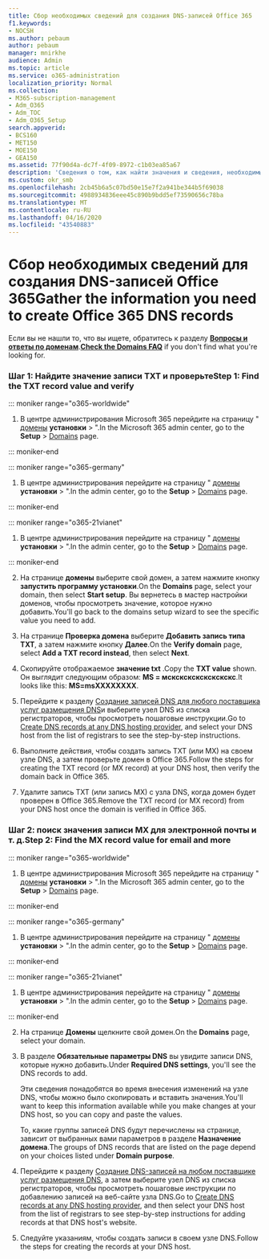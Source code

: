 ```yaml
---
title: Сбор необходимых сведений для создания DNS-записей Office 365
f1.keywords:
- NOCSH
ms.author: pebaum
author: pebaum
manager: mnirkhe
audience: Admin
ms.topic: article
ms.service: o365-administration
localization_priority: Normal
ms.collection:
- M365-subscription-management
- Adm_O365
- Adm_TOC
- Adm_O365_Setup
search.appverid:
- BCS160
- MET150
- MOE150
- GEA150
ms.assetid: 77f90d4a-dc7f-4f09-8972-c1b03ea85a67
description: 'Сведения о том, как найти значения и сведения, необходимые для создания записей DNS для Office 365. '
ms.custom: okr_smb
ms.openlocfilehash: 2cb45b6a5c07bd50e15e7f2a941be344b5f69038
ms.sourcegitcommit: 4988934836eee45c890b9bdd5ef73590656c78ba
ms.translationtype: MT
ms.contentlocale: ru-RU
ms.lasthandoff: 04/16/2020
ms.locfileid: "43540883"
---
```

# <a name="gather-the-information-you-need-to-create-office-365-dns-records"></a><span data-ttu-id="1dd4c-103">Сбор необходимых сведений для создания DNS-записей Office 365</span><span class="sxs-lookup"><span data-stu-id="1dd4c-103">Gather the information you need to create Office 365 DNS records</span></span>

 <span data-ttu-id="1dd4c-104">Если вы не нашли то, что вы ищете, обратитесь к разделу **[Вопросы и ответы по доменам](../setup/domains-faq.md)**.</span><span class="sxs-lookup"><span data-stu-id="1dd4c-104">**[Check the Domains FAQ](../setup/domains-faq.md)** if you don't find what you're looking for.</span></span> 
  
### <a name="step-1-find-the-txt-record-value-and-verify"></a><span data-ttu-id="1dd4c-105">Шаг 1: Найдите значение записи TXT и проверьте</span><span class="sxs-lookup"><span data-stu-id="1dd4c-105">Step 1: Find the TXT record value and verify</span></span>

::: moniker range="o365-worldwide"

1. <span data-ttu-id="1dd4c-106">В центре администрирования Microsoft 365 перейдите на страницу " <a href="https://go.microsoft.com/fwlink/p/?linkid=834818" target="_blank">домены</a> **установки** \> ".</span><span class="sxs-lookup"><span data-stu-id="1dd4c-106">In the Microsoft 365 admin center, go to the **Setup** \> <a href="https://go.microsoft.com/fwlink/p/?linkid=834818" target="_blank">Domains</a> page.</span></span>

::: moniker-end

::: moniker range="o365-germany"

1. <span data-ttu-id="1dd4c-107">В центре администрирования перейдите на страницу " <a href="https://go.microsoft.com/fwlink/p/?linkid=854615" target="_blank">домены</a> **установки** > ".</span><span class="sxs-lookup"><span data-stu-id="1dd4c-107">In the admin center, go to the **Setup** > <a href="https://go.microsoft.com/fwlink/p/?linkid=854615" target="_blank">Domains</a> page.</span></span>

::: moniker-end

::: moniker range="o365-21vianet"

1. <span data-ttu-id="1dd4c-108">В центре администрирования перейдите на страницу " <a href="https://go.microsoft.com/fwlink/p/?linkid=2007048" target="_blank">домены</a> **установки** > ".</span><span class="sxs-lookup"><span data-stu-id="1dd4c-108">In the admin center, go to the **Setup** > <a href="https://go.microsoft.com/fwlink/p/?linkid=2007048" target="_blank">Domains</a> page.</span></span>

::: moniker-end
    
2. <span data-ttu-id="1dd4c-109">На странице **домены** выберите свой домен, а затем нажмите кнопку **запустить программу установки**.</span><span class="sxs-lookup"><span data-stu-id="1dd4c-109">On the **Domains** page, select your domain, then select **Start setup**.</span></span> <span data-ttu-id="1dd4c-110">Вы вернетесь в мастер настройки доменов, чтобы просмотреть значение, которое нужно добавить.</span><span class="sxs-lookup"><span data-stu-id="1dd4c-110">You'll go back to the domains setup wizard to see the specific value you need to add.</span></span>
    
3. <span data-ttu-id="1dd4c-111">На странице **Проверка домена** выберите **Добавить запись типа TXT**, а затем нажмите кнопку **Далее**.</span><span class="sxs-lookup"><span data-stu-id="1dd4c-111">On the **Verify domain** page, select **Add a TXT record instead**, then select **Next**.</span></span>
    
4. <span data-ttu-id="1dd4c-112">Скопируйте отображаемое **значение txt** .</span><span class="sxs-lookup"><span data-stu-id="1dd4c-112">Copy the **TXT value** shown.</span></span> <span data-ttu-id="1dd4c-113">Он выглядит следующим образом: **MS = мскскскскскскскскс**.</span><span class="sxs-lookup"><span data-stu-id="1dd4c-113">It looks like this: **MS=msXXXXXXXX**.</span></span> 
    
5. <span data-ttu-id="1dd4c-114">Перейдите к разделу [Создание записей DNS для любого поставщика услуг размещения DNS](create-dns-records-at-any-dns-hosting-provider.md)и выберите узел DNS из списка регистраторов, чтобы просмотреть пошаговые инструкции.</span><span class="sxs-lookup"><span data-stu-id="1dd4c-114">Go to [Create DNS records at any DNS hosting provider](create-dns-records-at-any-dns-hosting-provider.md), and select your DNS host from the list of registrars to see the step-by-step instructions.</span></span>
    
6. <span data-ttu-id="1dd4c-115">Выполните действия, чтобы создать запись TXT (или MX) на своем узле DNS, а затем проверьте домен в Office 365.</span><span class="sxs-lookup"><span data-stu-id="1dd4c-115">Follow the steps for creating the TXT record (or MX record) at your DNS host, then verify the domain back in Office 365.</span></span>

7. <span data-ttu-id="1dd4c-116">Удалите запись TXT (или запись MX) с узла DNS, когда домен будет проверен в Office 365.</span><span class="sxs-lookup"><span data-stu-id="1dd4c-116">Remove the TXT record (or MX record) from your DNS host once the domain is verified in Office 365.</span></span>
    
### <a name="step-2-find-the-mx-record-value-for-email-and-more"></a><span data-ttu-id="1dd4c-117">Шаг 2: поиск значения записи MX для электронной почты и т. д.</span><span class="sxs-lookup"><span data-stu-id="1dd4c-117">Step 2: Find the MX record value for email and more</span></span>

::: moniker range="o365-worldwide"

1. <span data-ttu-id="1dd4c-118">В центре администрирования Microsoft 365 перейдите на страницу " <a href="https://go.microsoft.com/fwlink/p/?linkid=834818" target="_blank">домены</a> **установки** \> ".</span><span class="sxs-lookup"><span data-stu-id="1dd4c-118">In the Microsoft 365 admin center, go to the **Setup** \> <a href="https://go.microsoft.com/fwlink/p/?linkid=834818" target="_blank">Domains</a> page.</span></span>

::: moniker-end
    
::: moniker range="o365-germany"

1. <span data-ttu-id="1dd4c-119">В центре администрирования перейдите на страницу " <a href="https://go.microsoft.com/fwlink/p/?linkid=854615" target="_blank">домены</a> **установки** > ".</span><span class="sxs-lookup"><span data-stu-id="1dd4c-119">In the admin center, go to the **Setup** > <a href="https://go.microsoft.com/fwlink/p/?linkid=854615" target="_blank">Domains</a> page.</span></span>

::: moniker-end

::: moniker range="o365-21vianet"

1. <span data-ttu-id="1dd4c-120">В центре администрирования перейдите на страницу " <a href="https://go.microsoft.com/fwlink/p/?linkid=2007048" target="_blank">домены</a> **установки** > ".</span><span class="sxs-lookup"><span data-stu-id="1dd4c-120">In the admin center, go to the **Setup** > <a href="https://go.microsoft.com/fwlink/p/?linkid=2007048" target="_blank">Domains</a> page.</span></span>

::: moniker-end
    
2. <span data-ttu-id="1dd4c-121">На странице **Домены** щелкните свой домен.</span><span class="sxs-lookup"><span data-stu-id="1dd4c-121">On the **Domains** page, select your domain.</span></span> 
    
3. <span data-ttu-id="1dd4c-122">В разделе **Обязательные параметры DNS** вы увидите записи DNS, которые нужно добавить.</span><span class="sxs-lookup"><span data-stu-id="1dd4c-122">Under **Required DNS settings**, you'll see the DNS records to add.</span></span>
    
    <span data-ttu-id="1dd4c-123">Эти сведения понадобятся во время внесения изменений на узле DNS, чтобы можно было скопировать и вставить значения.</span><span class="sxs-lookup"><span data-stu-id="1dd4c-123">You'll want to keep this information available while you make changes at your DNS host, so you can copy and paste the values.</span></span>
    
    <span data-ttu-id="1dd4c-124">То, какие группы записей DNS будут перечислены на странице, зависит от выбранных вами параметров в разделе **Назначение домена**.</span><span class="sxs-lookup"><span data-stu-id="1dd4c-124">The groups of DNS records that are listed on the page depend on your choices listed under **Domain purpose**.</span></span>
    
4. <span data-ttu-id="1dd4c-125">Перейдите к разделу [Создание DNS-записей на любом поставщике услуг размещения DNS](create-dns-records-at-any-dns-hosting-provider.md), а затем выберите узел DNS из списка регистраторов, чтобы просмотреть пошаговые инструкции по добавлению записей на веб-сайте узла DNS.</span><span class="sxs-lookup"><span data-stu-id="1dd4c-125">Go to [Create DNS records at any DNS hosting provider](create-dns-records-at-any-dns-hosting-provider.md), and then select your DNS host from the list of registrars to see step-by-step instructions for adding records at that DNS host's website.</span></span>
    
5. <span data-ttu-id="1dd4c-126">Следуйте указаниям, чтобы создать записи в своем узле DNS.</span><span class="sxs-lookup"><span data-stu-id="1dd4c-126">Follow the steps for creating the records at your DNS host.</span></span>
